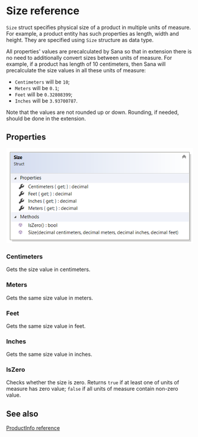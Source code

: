 ﻿# Size reference

`Size` struct specifies physical size of a product in multiple units of measure.
For example, a product entity has such properties as length, width and height. They
are specified using `Size` structure as data type.

All properties' values are precalculated by Sana so that in extension there is no need to
additionally convert sizes between units of measure. For example, if a product has length of
10 centimeters, then Sana will precalculate the size values in all these units of measure:

* `Centimeters` will be `10`;
* `Meters` will be `0.1`;
* `Feet` will be `0.32808399`;
* `Inches` will be `3.93700787`.

Note that the values are not rounded up or down. Rounding, if needed, should be done
in the extension.

## Properties

![PaymentContext](img/size/struct.png)

### Centimeters

Gets the size value in centimeters.

### Meters

Gets the same size value in meters.

### Feet

Gets the same size value in feet.

### Inches

Gets the same size value in inches.

### IsZero

Checks whether the size is zero.
Returns `true` if at least one of units of measure has zero value; 
`false` if all units of measure contain non-zero value.

## See also

[ProductInfo reference](product-info.md)